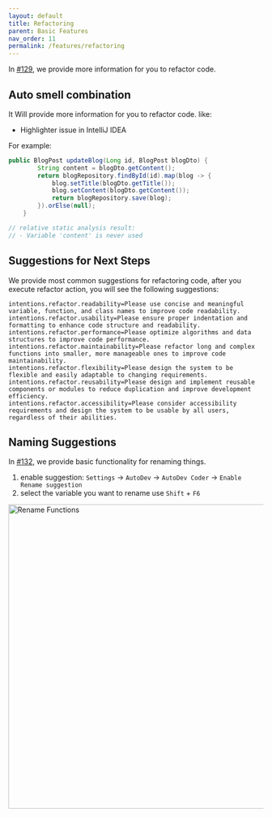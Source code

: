 ```yaml
---
layout: default
title: Refactoring
parent: Basic Features
nav_order: 11
permalink: /features/refactoring
---
```


In [#129](https://github.com/unit-mesh/auto-dev/issues/129), we provide more information for you to refactor code.

## Auto smell combination

It Will provide more information for you to refactor code. like:

- Highlighter issue in IntelliJ IDEA

For example:

```java
public BlogPost updateBlog(Long id, BlogPost blogDto) {
        String content = blogDto.getContent();
        return blogRepository.findById(id).map(blog -> {
            blog.setTitle(blogDto.getTitle());
            blog.setContent(blogDto.getContent());
            return blogRepository.save(blog);
        }).orElse(null);
    }

// relative static analysis result:
// - Variable 'content' is never used
```

## Suggestions for Next Steps

We provide most common suggestions for refactoring code, after you execute refactor action, you will see the following suggestions:

```
intentions.refactor.readability=Please use concise and meaningful variable, function, and class names to improve code readability.
intentions.refactor.usability=Please ensure proper indentation and formatting to enhance code structure and readability.
intentions.refactor.performance=Please optimize algorithms and data structures to improve code performance.
intentions.refactor.maintainability=Please refactor long and complex functions into smaller, more manageable ones to improve code maintainability.
intentions.refactor.flexibility=Please design the system to be flexible and easily adaptable to changing requirements.
intentions.refactor.reusability=Please design and implement reusable components or modules to reduce duplication and improve development efficiency.
intentions.refactor.accessibility=Please consider accessibility requirements and design the system to be usable by all users, regardless of their abilities.
```

## Naming Suggestions

In [#132](https://github.com/unit-mesh/auto-dev/issues/132), we provide basic functionality for renaming things.

1. enable suggestion: `Settings` -> `AutoDev` -> `AutoDev Coder` -> `Enable Rename suggestion`
2. select the variable you want to rename use `Shift` + `F6`

<img src="https://unitmesh.cc/auto-dev/autodev-rename.png" alt="Rename Functions" width="600px"/>
